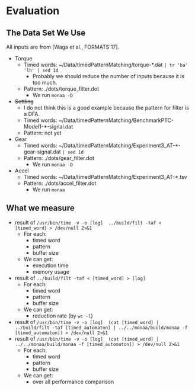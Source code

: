 Evaluation
==========

The Data Set We Use
-------------------

All inputs are from [Waga et al., FORMATS'17].

* Torque
    * Timed words: ~/Data/timedPatternMatching/torque-*.dat `| tr 'ba' 'lh' | sed 1d`
        * Probably we should reduce the number of inputs because it is too much.
    * Pattern: ./dots/torque_filter.dot
        * We run `monaa -D`
* ~~Settling~~
    * I do not think this is a good example because the pattern for filter is a DFA.
    * Timed words: ~/Data/timedPatternMatching/BenchmarkPTC-Model1-*-signal.dat
    * Pattern: not yet
* Gear
    * Timed words: ~/Data/timedPatternMatching/Experiment3_AT-*-gear-signal.dat `| sed 1d`
    * Pattern: ./dots/gear_filter.dot
        * We run `monaa -D`
* Accel
    * Timed words: ~/Data/timedPatternMatching/Experiment3_AT-*.tsv
    * Pattern: ./dots/accel_filter.dot
        * We run `monaa`

What we measure
---------------

* result of `/usr/bin/time -v -o [log]  ../build/filt -taf < [timed_word] > /dev/null 2>&1`
    * For each:
        * timed word
        * pattern
        * buffer size
    * We can get:
        * execution time
        * memory usage
* result of `../build/filt -taf < [timed_word] > [log]`
    * For each:
        * timed word
        * pattern
        * buffer size
    * We can get:
        * reduction rate (by `wc -l`)
* result of `/usr/bin/time -v -o [log]  (cat [timed_word] | ../build/filt -taf [timed_automaton] | ../../monaa/build/monaa -f [timed_automaton]) > /dev/null 2>&1`
* result of `/usr/bin/time -v -o [log]  (cat [timed_word] | ../../monaa/build/monaa -f [timed_automaton]) > /dev/null 2>&1`
    * For each:
        * timed word
        * pattern
        * buffer size
    * We can get:
        * over all performance comparison 

